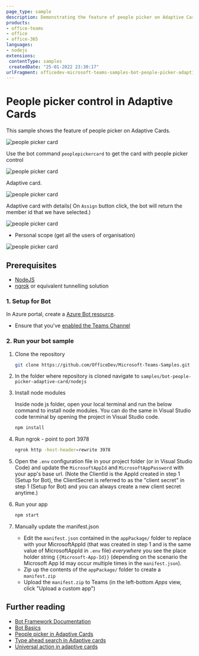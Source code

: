 ```yaml
---
page_type: sample
description: Demonstrating the feature of people picker on Adaptive Cards.
products:
- office-teams
- office
- office-365
languages:
- nodejs
extensions:
 contentType: samples
 createdDate: "25-01-2022 23:30:17"
urlFragment: officedev-microsoft-teams-samples-bot-people-picker-adaptive-card-nodejs
---
```

# People picker control in Adaptive Cards

This sample shows the feature of people picker on Adaptive Cards.

![people picker card ](PeoplePicker/Images/PepolePickerAdaptiveCard.gif)

 Use the bot command `peoplepickercard` to get the card with people picker control 

![people picker card ](PeoplePicker/Images/Welcome.png)

 Adaptive card.

![people picker card ](PeoplePicker/Images/adaptiveCard.png)

 Adaptive card with details( On `Assign` button click, the bot will return the member id that we have selected.)  

![people picker card ](PeoplePicker/Images/AdaptiveCardSumissionDetails.png)

- Personal scope (get all the users of organisation)

![people picker card ](PeoplePicker/Images/Organisationlist.png)

## Prerequisites

- [NodeJS](https://nodejs.org/en/)
- [ngrok](https://ngrok.com/) or equivalent tunnelling solution

### 1. Setup for Bot
In Azure portal, create a [Azure Bot resource](https://docs.microsoft.com/en-us/azure/bot-service/bot-builder-authentication?view=azure-bot-service-4.0&tabs=csharp%2Caadv2).

- Ensure that you've [enabled the Teams Channel](https://docs.microsoft.com/en-us/azure/bot-service/channel-connect-teams?view=azure-bot-service-4.0)

### 2. Run your bot sample
1) Clone the repository

    ```bash
    git clone https://github.com/OfficeDev/Microsoft-Teams-Samples.git
    ```

2) In the folder where repository is cloned navigate to `samples/bot-people-picker-adaptive-card/nodejs`

3) Install node modules

   Inside node js folder, open your local terminal and run the below command to install node modules. You can do the same in Visual Studio code terminal by opening the project in Visual Studio code.

    ```bash
    npm install
    ```
4) Run ngrok - point to port 3978

    ```bash
    ngrok http -host-header=rewrite 3978
    ```
5) Open the `.env` configuration file in your project folder (or in Visual Studio Code) and update the `MicrosoftAppId` and `MicrosoftAppPassword` with your app's base url. (Note the ClientId is the AppId created in step 1 (Setup for Bot), the ClientSecret is referred to as the "client secret" in step 1 (Setup for Bot) and you can always create a new client secret anytime.)

6) Run your app

    ```bash
    npm start
    ```
7) Manually update the manifest.json
    - Edit the `manifest.json` contained in the  `appPackage/` folder to replace with your MicrosoftAppId (that was created in step 1 and is the same value of MicrosoftAppId in `.env` file) *everywhere* you see the place holder string `{{Microsoft-App-Id}}` (depending on the scenario the Microsoft App Id may occur multiple times in the `manifest.json`).
    - Zip up the contents of the `appPackage/` folder to create a `manifest.zip`
    - Upload the `manifest.zip` to Teams (in the left-bottom *Apps* view, click "Upload a custom app")

## Further reading

- [Bot Framework Documentation](https://docs.botframework.com)
- [Bot Basics](https://docs.microsoft.com/azure/bot-service/bot-builder-basics?view=azure-bot-service-4.0)
- [People picker in Adaptive Cards](https://docs.microsoft.com/en-us/microsoftteams/platform/task-modules-and-cards/cards/people-picker)
- [Type ahead search in Adaptive cards](https://docs.microsoft.com/en-us/microsoftteams/platform/task-modules-and-cards/cards/dynamic-search)
- [Universal action in adaptive cards](https://docs.microsoft.com/en-us/microsoftteams/platform/task-modules-and-cards/cards/universal-actions-for-adaptive-cards/overview)
